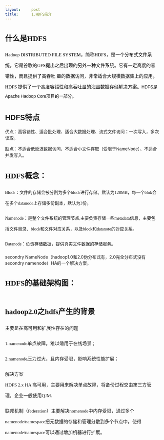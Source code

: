 ```yaml
---
layout:     post
title:      1.HDFS简介
---
```

<div id="article_content" class="article_content clearfix csdn-tracking-statistics" data-pid="blog" data-mod="popu_307" data-dsm="post">
								            <link rel="stylesheet" href="https://csdnimg.cn/release/phoenix/template/css/ck_htmledit_views-f76675cdea.css">
						<div class="htmledit_views" id="content_views">
                
<h1 style="font-family:'microsoft yahei';line-height:35px;">
<span style="font-size:24px;">什么是HDFS</span></h1>
<p style="font-family:'microsoft yahei';font-size:15px;line-height:35px;">
<span style="color:#000000;">Hadoop DISTRIBUTED FILE SYSTEM，简称HDFS，是一个分布式文件系统。它是谷歌的GFS提出之后出现的另外一种文件系统。它有一定高度的容错性，而且提供了高吞吐 量的数据访问，非常适合大规模数据集上的应用。HDFS 提供了一个高度容错性和高吞吐量的海量数据存储解决方案。<span style="font-family:arial, '宋体', sans-serif;font-size:14px;line-height:24px;text-indent:28px;">HDFS是Apache
 Hadoop Core项目的一部分。</span></span></p>
<p><span style="font-family:arial, '宋体', sans-serif;line-height:24px;"></span></p>
<h1 style="line-height:1.5;font-family:Verdana, Arial, Helvetica, sans-serif;">
<span style="font-size:24px;">HDFS特点</span></h1>
<p></p>
<p style="font-size:14px;font-family:Verdana, Arial, Helvetica, sans-serif;line-height:20.8799991607666px;">
优点：高容错性、适合批处理、适合大数据处理、流式文件访问：一次写入，多次读取。</p>
<p style="font-size:14px;font-family:Verdana, Arial, Helvetica, sans-serif;line-height:20.8799991607666px;">
缺点：不适合低延迟数据访问、不适合小文件存取（受限于NameNode）、不适合并发写入。</p>
<h1 style="font-family:'microsoft yahei';line-height:35px;">
<span style="font-size:24px;">HDFS概念：</span></h1>
<p style="font-family:'microsoft yahei';line-height:35px;">
<span style="font-size:14px;">Block：文件的存储会被分割为多个block进行存储。默认为128MB，每一个blok会在多个datanode上存储多份副本，默认为3份。</span></p>
<p style="font-family:'microsoft yahei';line-height:35px;">
<span style="font-size:14px;">Namenode：<span style="font-family:SimSun, STSong;line-height:1.875;">是整个文件系统的管理节点,</span>主要负责存储一些metadata信息，主要包括文件目录、block和文件对应关系，以及block和datanote的对应关系。</span></p>
<p style="font-family:'microsoft yahei';line-height:35px;">
<span style="font-size:14px;">Datanode：负责存储数据，<span style="font-family:SimSun, STSong;line-height:1.875;">提供真实文件数据的存储服务。</span></span></p>
<p style="font-family:'microsoft yahei';line-height:35px;">
</p>
<p align="left"><span style="font-size:14px;">secondry NameNode（hadoop1.0和2.0伪分布式有，2.0完全分布式没有secondry namenode）HA的一个解决方案。</span></p>
<h1 style="font-family:'microsoft yahei';line-height:35px;">
<span style="font-size:24px;">HDFS的基础架构图：</span></h1>
<p style="font-size:15px;font-family:'microsoft yahei';line-height:35px;">
<img src="https://img-blog.csdn.net/20170228095710648?watermark/2/text/aHR0cDovL2Jsb2cuY3Nkbi5uZXQvZHJlYW0wMzUy/font/5a6L5L2T/fontsize/400/fill/I0JBQkFCMA==/dissolve/70/gravity/Center" alt=""><br></p>
<h1 style="font-family:'microsoft yahei';line-height:35px;">
<span style="font-size:24px;">hadoop2.0之hdfs产生的背景</span></h1>
<p style="font-size:15px;font-family:'microsoft yahei';line-height:35px;">
主要是在高可用和扩展性存在的问题</p>
<p style="font-size:15px;font-family:'microsoft yahei';line-height:35px;">
1.namenode单点故障，难以适用于在线场景；</p>
<p style="font-size:15px;font-family:'microsoft yahei';line-height:35px;">
2.namenode压力过大，且内存受限，影响系统性能扩展；</p>
<p style="font-size:15px;font-family:'microsoft yahei';line-height:35px;">
解决方案<br>
HDFS 2.x HA 高可用，主要用来解决单点故障，将备份过程交由第三方管理，企业一般使用QJM.</p>
<p style="font-size:15px;font-family:'microsoft yahei';line-height:35px;">
联邦机制（federation）主要解决nomenode中内存受限，通过多个namenode/namespace把元数据的存储和管理分散到多个节点中，使得namenode/namespace可以通过增加机器进行扩展。</p>
<p style="font-size:15px;font-family:'microsoft yahei';line-height:35px;">
<span style="font-family:'microsoft yahei';font-size:15px;line-height:35px;"><img src="https://img-blog.csdn.net/20170228175148689" alt=""><br></span></p>
<p style="font-size:15px;font-family:'microsoft yahei';line-height:35px;">
<br></p>
<br>            </div>
                </div>